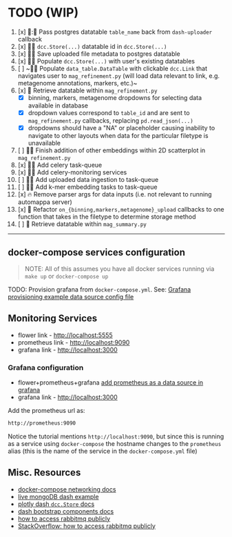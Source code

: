 # TODO (WIP)

1. [x] :art:::racehorse: Pass postgres datatable `table_name` back from `dash-uploader` callback
2. [x] :racehorse::art: `dcc.Store(...)` datatable id in `dcc.Store(...)`
3. [x] :racehorse::art: Save uploaded file metadata to postgres datatable
4. [x] :racehorse::art: Populate `dcc.Store(...)` with user's existing datatables
5. [ ] ~:racehorse::art: Populate `data_table.DataTable` with clickable `dcc.Link` that navigates user to `mag_refinement.py` (will load data relevant to link, e.g. metagenome annotations, markers, etc.)~
6. [x] :racehorse: Retrieve datatable within `mag_refinement.py`
    - [x] binning, markers, metagenome dropdowns for selecting data available in database
    - [x] dropdown values correspond to `table_id` and are sent to `mag_refinement.py` callbacks, replacing `pd.read_json(...)`
    - [x] dropdowns should have a "NA" or placeholder causing inability to navigate to other layouts when data for the particular filetype is unavailable
7. [ ] :art::bug: Finish addition of other embeddings within 2D scatterplot in `mag_refinement.py`
8. [x] :carrot::racehorse: Add celery task-queue
9. [x] :carrot::racehorse: Add celery-monitoring services
10. [ ] :carrot::racehorse: Add uploaded data ingestion to task-queue
11. [ ] :carrot::racehorse: Add k-mer embedding tasks to task-queue
12. [x] :fire: Remove parser args for data inputs (i.e. not relevant to running automappa server)
13. [x] :art: Refactor `on_{binning,markers,metagenome}_upload` callbacks to one function that takes in the filetype to determine storage method
14. [ ] :racehorse: Retrieve datatable within `mag_summary.py`

--------------------------------------------------------------------------------------------------

## docker-compose services configuration

> NOTE: All of this assumes you have all docker services running via `make up` or `docker-compose up`

TODO: Provision grafana from `docker-compose.yml`. See: [Grafana provisioning example data source config file](https://grafana.com/docs/grafana/latest/administration/provisioning/#example-data-source-config-file)

## Monitoring Services

- flower link - [http://localhost:5555](http://localhost:5555)
- prometheus link - [http://localhost:9090](http://localhost:9090)
- grafana link - [http://localhost:3000](http://localhost:3000)

### Grafana configuration

- flower+prometheus+grafana [add prometheus as a data source in grafana](<https://flower.readthedocs.io/en/latest/prometheus-integration.html#add-prometheus-as-a-data-source-in-grafana> "flower+prometheus+grafana add prometheus as a data source in grafana")
- grafana link - [http://localhost:3000](http://localhost:3000)

Add the prometheus url as:

```bash
http://prometheus:9090
```

Notice the tutorial mentions `http://localhost:9090`, but since this is running as a service using `docker-compose` the hostname changes to the
`prometheus` alias (this is the name of the service in the `docker-compose.yml` file)

## Misc. Resources

- [docker-compose networking docs](<https://docs.docker.com/compose/networking/#links>)
- [live mongoDB dash example](<https://github.com/Coding-with-Adam/Dash-by-Plotly/blob/master/Dash_and_Databases/MongoDB/live-mongodb-dash.py>)
- [plotly dash `dcc.Store` docs](<https://dash.plotly.com/dash-core-components/store#store-clicks-example>)
- [dash bootstrap components docs](https://dash-bootstrap-components.opensource.faculty.ai/docs/components/layout/)
- [how to access rabbitmq publicly](<https://stackoverflow.com/questions/23020908/how-to-access-rabbitmq-publicly> "how to access RabbitMQ publicly")
- [StackOverflow: how to access rabbitmq publicly](https://stackoverflow.com/a/57612615 "StackOverflow: how to access RabbitMQ publicly")
